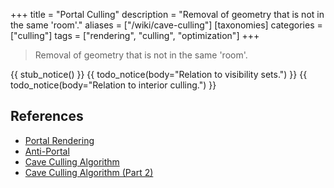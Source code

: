 +++
title = "Portal Culling"
description = "Removal of geometry that is not in the same 'room'."
aliases = ["/wiki/cave-culling"]
[taxonomies]
categories = ["culling"]
tags = ["rendering", "culling", "optimization"]
+++

> Removal of geometry that is not in the same 'room'.

{{ stub_notice() }}
{{ todo_notice(body="Relation to visibility sets.") }}
{{ todo_notice(body="Relation to interior culling.") }}

## References

- [Portal Rendering](https://en.wikipedia.org/wiki/Portal_rendering)
- [Anti-Portal](https://en.wikipedia.org/wiki/Antiportal)
- [Cave Culling Algorithm](https://tomcc.github.io/2014/08/31/visibility-1.html)
- [Cave Culling Algorithm (Part 2)](https://tomcc.github.io/2014/08/31/visibility-2.html)
